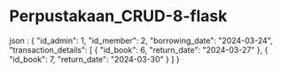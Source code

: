 # Perpustakaan_CRUD-8-flask

json :
{
  "id_admin": 1,
  "id_member": 2,
  "borrowing_date": "2024-03-24",
  "transaction_details": [
    {
      "id_book": 6,
      "return_date": "2024-03-27"
    },
    {
      "id_book": 7,
      "return_date": "2024-03-30"
    }
  ]
}
